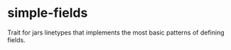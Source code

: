 # simple-fields
Trait for jars linetypes that implements the most basic patterns of defining fields.
